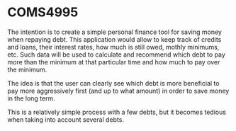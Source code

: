 # COMS4995

The intention is to create a simple personal finance tool for saving money when repaying debt. This application would allow to keep track of credits and loans, their interest rates, how much is still owed, mothly minimums, etc. Such data will be used to calculate and recommend which debt to pay more than the minimum at that particular time and how much to pay over the minimum. 

The idea is that the user can clearly see which debt is more beneficial to pay more aggressively first (and up to what amount) in order to save money in the long term.

This is a relatively simple process with a few debts, but it becomes tedious when taking into account several debts. 
